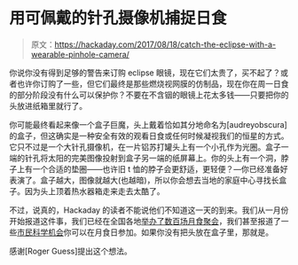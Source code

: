 # 用可佩戴的针孔摄像机捕捉日食

> 原文：<https://hackaday.com/2017/08/18/catch-the-eclipse-with-a-wearable-pinhole-camera/>

你说你没有得到足够的警告来订购 eclipse 眼镜，现在它们太贵了，买不起了？或者也许你订购了一些，但它们最终是那些燃烧视网膜的仿制品，现在你在周一日食的部分阶段没有什么可以保护你？不要在不含铟的眼镜上花太多钱——只要把你的头放进纸箱里就行了。

你可能最终看起来像一个盒子巨魔，头上戴着恰如其分地命名为[audreyobscura]的盒子，但这确实是一种安全有效的观看日食或任何时候凝视我们的恒星的方式。它只不过是一个大针孔摄像机，在一片铝苏打罐头上有一个小孔作为光圈。盒子一端的针孔将太阳的完美图像投射到盒子另一端的纸屏幕上。你的头上有一个洞，脖子上有一个合适的垫圈——也许旧 t 恤的脖子会更舒适，更轻便？—你已经准备好表演了。盒子越大，图像就越大(也越暗)，所以你会想去当地的家庭中心寻找长盒子。因为头上顶着热水器箱走来走去太酷了。

不过，说真的，Hackaday 的读者不能说他们不知道这一天的到来。我们从一月份开始报道这件事，我们已经在全国各地[举办了数百场月食聚会](http://hackaday.com/2017/07/21/hackaday-eclipse-meetups/)，我们甚至报道了一些[市民科学机会](http://hackaday.com/2017/08/08/eclipse-2017-citizen-scientist-opportunity/)你可以在月食日参加。如果你没有把头放在盒子里，那就是。

感谢[Roger Guess]提出这个想法。
